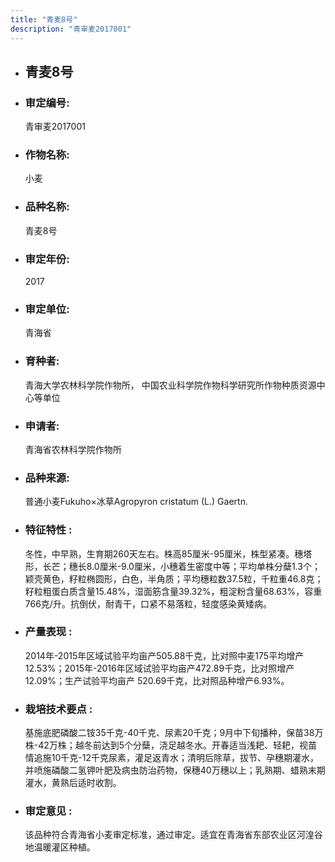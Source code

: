 ```yaml
---
title: "青麦8号"
description: "青审麦2017001"
---
```

* ## 青麦8号
* ###  审定编号:  
   青审麦2017001

*  ### 作物名称:  
   小麦

*   ###  品种名称: 
    青麦8号

*   ### 审定年份: 
    2017

*   ### 审定单位:  
    青海省

*   ### 育种者:  
    青海大学农林科学院作物所， 中国农业科学院作物科学研究所作物种质资源中心等单位

*   ### 申请者:  
    青海省农林科学院作物所

*   ### 品种来源:  
    普通小麦Fukuho×冰草Agropyron cristatum (L.) Gaertn.

*   ### 特征特性 : 
    冬性，中早熟，生育期260天左右。株高85厘米-95厘米，株型紧凑。穗塔形，长芒；穗长8.0厘米-9.0厘米，小穗着生密度中等；平均单株分蘖1.3个；颖壳黄色，籽粒椭圆形，白色，半角质；平均穗粒数37.5粒，千粒重46.8克；籽粒粗蛋白质含量15.48%，湿面筋含量39.32%，粗淀粉含量68.63%，容重766克/升。抗倒伏，耐青干，口紧不易落粒，轻度感染黄矮病。

*   ### 产量表现 : 
    2014年-2015年区域试验平均亩产505.88千克，比对照中麦175平均增产12.53%；2015年-2016年区域试验平均亩产472.89千克，比对照增产12.09%；生产试验平均亩产 520.69千克，比对照品种增产6.93%。

*   ### 栽培技术要点 : 
    基施底肥磷酸二铵35千克-40千克、尿素20千克；9月中下旬播种，保苗38万株-42万株；越冬前达到5个分蘖，浇足越冬水。开春适当浅耙、轻耙，视苗情追施10千克-12千克尿素，灌足返青水；清明后除草，拔节、孕穗期灌水，并喷施磷酸二氢钾叶肥及病虫防治药物，保穗40万穗以上；乳熟期、蜡熟末期灌水，黄熟后适时收割。

*   ### 审定意见 : 
    该品种符合青海省小麦审定标准，通过审定。适宜在青海省东部农业区河湟谷地温暖灌区种植。
